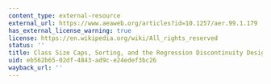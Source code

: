 ```yaml
---
content_type: external-resource
external_url: https://www.aeaweb.org/articles?id=10.1257/aer.99.1.179
has_external_license_warning: true
license: https://en.wikipedia.org/wiki/All_rights_reserved
status: ''
title: Class Size Caps, Sorting, and the Regression Discontinuity Design
uid: eb562b65-02df-4843-ad9c-e24edef3bc26
wayback_url: ''
---
```

